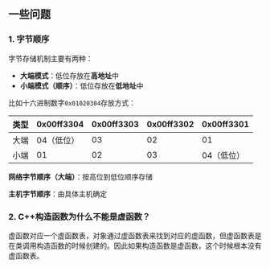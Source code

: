 ## 一些问题

### 1. 字节顺序
字节存储机制主要有两种：
* **大端模式**：低位存放在**高地址**中
* **小端模式（顺序）**：低位存放在**低地址**中

比如十六进制数字`0x01020304`存放方式：

|类型|0x00ff3304|0x00ff3303|0x00ff3302|0x00ff3301|
|---|---|---|---|---|
|大端|04（低位）|03|02|01|
|小端|01|02|03|04（低位）|

**网络字节顺序（大端）**：按高位到低位顺序存储

**主机字节顺序**：由具体主机确定

### 2. C++构造函数为什么不能是虚函数？
虚函数对应一个虚函数表，对象通过虚函数表来找到对应的虚函数，但虚函数表是在类调用构造函数的时候创建的。因此如果构造函数是虚函数，这个时候根本没有虚函数表。
